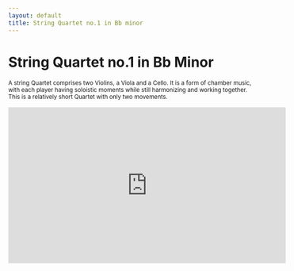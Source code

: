 ```yaml
---
layout: default
title: String Quartet no.1 in Bb minor
---
```


# String Quartet no.1 in Bb Minor

<small>A string Quartet comprises two Violins, a Viola and a Cello. It is a form of chamber music, with each player having soloistic moments while still harmonizing and working together. This is a relatively short Quartet with only two movements. </small>

<iframe width="560" height="315" src="https://www.youtube.com/embed/uG4pnXycaW4" frameborder="0" allow="accelerometer; autoplay; clipboard-write; encrypted-media; gyroscope; picture-in-picture" allowfullscreen></iframe>
